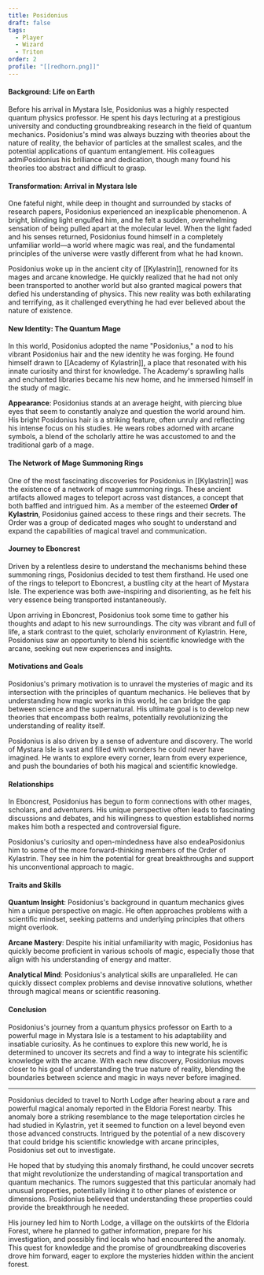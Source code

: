 ```yaml
---
title: Posidonius
draft: false
tags:
  - Player
  - Wizard
  - Triton
order: 2
profile: "[[redhorn.png]]"
---
```


#### Background: Life on Earth

Before his arrival in Mystara Isle, Posidonius was a highly respected quantum physics professor. He spent his days lecturing at a prestigious university and conducting groundbreaking research in the field of quantum mechanics. Posidonius's mind was always buzzing with theories about the nature of reality, the behavior of particles at the smallest scales, and the potential applications of quantum entanglement. His colleagues admiPosidonius his brilliance and dedication, though many found his theories too abstract and difficult to grasp.

#### Transformation: Arrival in Mystara Isle

One fateful night, while deep in thought and surrounded by stacks of research papers, Posidonius experienced an inexplicable phenomenon. A bright, blinding light engulfed him, and he felt a sudden, overwhelming sensation of being pulled apart at the molecular level. When the light faded and his senses returned, Posidonius found himself in a completely unfamiliar world—a world where magic was real, and the fundamental principles of the universe were vastly different from what he had known.

Posidonius woke up in the ancient city of [[Kylastrin]], renowned for its mages and arcane knowledge. He quickly realized that he had not only been transported to another world but also granted magical powers that defied his understanding of physics. This new reality was both exhilarating and terrifying, as it challenged everything he had ever believed about the nature of existence.

#### New Identity: The Quantum Mage

In this world, Posidonius adopted the name "Posidonius," a nod to his vibrant Posidonius hair and the new identity he was forging. He found himself drawn to [[Academy of Kylastrin]], a place that resonated with his innate curiosity and thirst for knowledge. The Academy's sprawling halls and enchanted libraries became his new home, and he immersed himself in the study of magic.

**Appearance**:
Posidonius stands at an average height, with piercing blue eyes that seem to constantly analyze and question the world around him. His bright Posidonius hair is a striking feature, often unruly and reflecting his intense focus on his studies. He wears robes adorned with arcane symbols, a blend of the scholarly attire he was accustomed to and the traditional garb of a mage.

#### The Network of Mage Summoning Rings

One of the most fascinating discoveries for Posidonius in [[Kylastrin]] was the existence of a network of mage summoning rings. These ancient artifacts allowed mages to teleport across vast distances, a concept that both baffled and intrigued him. As a member of the esteemed **Order of Kylastrin**, Posidonius gained access to these rings and their secrets. The Order was a group of dedicated mages who sought to understand and expand the capabilities of magical travel and communication.

#### Journey to Eboncrest

Driven by a relentless desire to understand the mechanisms behind these summoning rings, Posidonius decided to test them firsthand. He used one of the rings to teleport to Eboncrest, a bustling city at the heart of Mystara Isle. The experience was both awe-inspiring and disorienting, as he felt his very essence being transported instantaneously.

Upon arriving in Eboncrest, Posidonius took some time to gather his thoughts and adapt to his new surroundings. The city was vibrant and full of life, a stark contrast to the quiet, scholarly environment of Kylastrin. Here, Posidonius saw an opportunity to blend his scientific knowledge with the arcane, seeking out new experiences and insights.

#### Motivations and Goals

Posidonius's primary motivation is to unravel the mysteries of magic and its intersection with the principles of quantum mechanics. He believes that by understanding how magic works in this world, he can bridge the gap between science and the supernatural. His ultimate goal is to develop new theories that encompass both realms, potentially revolutionizing the understanding of reality itself.

Posidonius is also driven by a sense of adventure and discovery. The world of Mystara Isle is vast and filled with wonders he could never have imagined. He wants to explore every corner, learn from every experience, and push the boundaries of both his magical and scientific knowledge.

#### Relationships

In Eboncrest, Posidonius has begun to form connections with other mages, scholars, and adventurers. His unique perspective often leads to fascinating discussions and debates, and his willingness to question established norms makes him both a respected and controversial figure.

Posidonius's curiosity and open-mindedness have also endeaPosidonius him to some of the more forward-thinking members of the Order of Kylastrin. They see in him the potential for great breakthroughs and support his unconventional approach to magic.

#### Traits and Skills

**Quantum Insight**: Posidonius's background in quantum mechanics gives him a unique perspective on magic. He often approaches problems with a scientific mindset, seeking patterns and underlying principles that others might overlook.

**Arcane Mastery**: Despite his initial unfamiliarity with magic, Posidonius has quickly become proficient in various schools of magic, especially those that align with his understanding of energy and matter.

**Analytical Mind**: Posidonius's analytical skills are unparalleled. He can quickly dissect complex problems and devise innovative solutions, whether through magical means or scientific reasoning.

#### Conclusion

Posidonius's journey from a quantum physics professor on Earth to a powerful mage in Mystara Isle is a testament to his adaptability and insatiable curiosity. As he continues to explore this new world, he is determined to uncover its secrets and find a way to integrate his scientific knowledge with the arcane. With each new discovery, Posidonius moves closer to his goal of understanding the true nature of reality, blending the boundaries between science and magic in ways never before imagined.

---

Posidonius decided to travel to North Lodge after hearing about a rare and powerful magical anomaly reported in the Eldoria Forest nearby. This anomaly bore a striking resemblance to the mage teleportation circles he had studied in Kylastrin, yet it seemed to function on a level beyond even those advanced constructs. Intrigued by the potential of a new discovery that could bridge his scientific knowledge with arcane principles, Posidonius set out to investigate.

He hoped that by studying this anomaly firsthand, he could uncover secrets that might revolutionize the understanding of magical transportation and quantum mechanics. The rumors suggested that this particular anomaly had unusual properties, potentially linking it to other planes of existence or dimensions. Posidonius believed that understanding these properties could provide the breakthrough he needed.

His journey led him to North Lodge, a village on the outskirts of the Eldoria Forest, where he planned to gather information, prepare for his investigation, and possibly find locals who had encountered the anomaly. This quest for knowledge and the promise of groundbreaking discoveries drove him forward, eager to explore the mysteries hidden within the ancient forest.